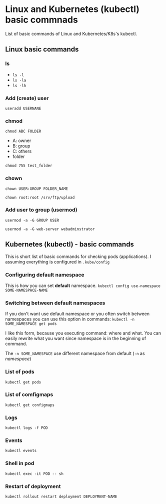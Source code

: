 # Linux and Kubernetes (kubectl) basic commnads

List of basic commands of Linux and Kubernetes/K8s's kubectl.

## Linux basic commands

### ls

- `ls -l`
- `ls -la`
- `ls -lh`

### Add (create) user

`useradd USERNANE`

### chmod

`chmod ABC FOLDER`

- A: owner
- B: group
- C: others
- folder

`chmod 755 test_folder`

### chown

`chown USER:GROUP FOLDER_NAME`

`chown root:root /srv/ftp/upload`

### Add user to group (usermod)

`usermod -a -G GROUP USER`

`usermod -a -G web-server webadminstrator`

## Kubernetes (kubectl) - basic commands

This is short list of basic commands for checking pods (applications).
I assuming everything is configured in `.kube/config`

### Configuring default namespace

This is how you can set **default** namespace.
`kubectl config use-namespace SOME-NAMESPACE-NAME`

### Switching between default namespaces

If you don't want use default namespace or you often switch between namespaces you can use this option in commands:
`kubectl -n SOME_NAMESPACE get pods`

I like this form, because you executing command: where and what.
You can easily rewrite what you want since namespace is in the beginning of command.

The `-n SOME_NAMESPACE` use different namespace from default (`-n` as _namespace_)

### List of pods

`kubectl get pods`

### List of comfigmaps

`kubectl get configmaps`

### Logs

`kubectl logs -f POD`

### Events

`kubectl events`

### Shell in pod

`kubectl exec -it POD -- sh`

### Restart of deployment

`kubectl rollout restart deployment DEPLOYMENT-NAME`
